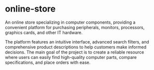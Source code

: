 # online-store
An online store specializing in computer components, providing a convenient platform for purchasing peripherals, monitors, processors, graphics cards, and other IT hardware.  

The platform features an intuitive interface, advanced search filters, and comprehensive product descriptions to help customers make informed decisions. The main goal of the project is to create a reliable resource where users can easily find high-quality computer parts, compare specifications, and place orders with ease.  
